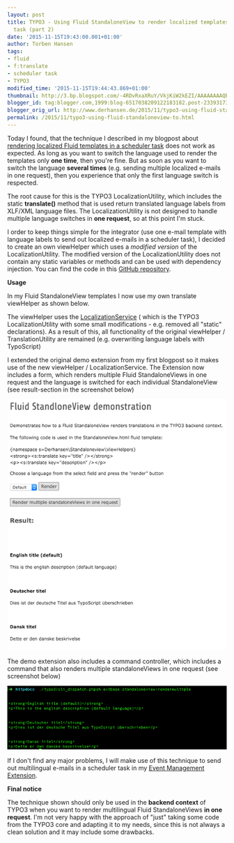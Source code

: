 ```yaml
---
layout: post
title: TYPO3 - Using Fluid StandaloneView to render localized templates in a scheduler
  task (part 2)
date: '2015-11-15T19:43:00.001+01:00'
author: Torben Hansen
tags:
- fluid
- f:translate
- scheduler task
- TYPO3
modified_time: '2015-11-15T19:44:43.869+01:00'
thumbnail: http://3.bp.blogspot.com/-4RDvRxaXRuY/VkjKiW2kEZI/AAAAAAAAQBg/FAaBCp_-G_0/s72-c/Bildschirmfoto%2B2015-11-15%2Bum%2B19.09.55.png
blogger_id: tag:blogger.com,1999:blog-6517038209122183182.post-2339317341440079580
blogger_orig_url: http://www.derhansen.de/2015/11/typo3-using-fluid-standaloneview-to.html
permalink: /2015/11/typo3-using-fluid-standaloneview-to.html
---
```


Today I found, that the technique I described in my blogpost
about [rendering localized Fluid templates in a scheduler task](http://www.derhansen.de/2015/10/fluid-standaloneview-translation-scheduler-task.html)
does not work as expected. As long as you want to switch the language used to render the templates only **one time**,
then you're fine. But as soon as you want to switch the language **several times** (e.g. sending multiple localized
e-mails in one request), then you experience that only the first language switch is respected.

The root cause for this is the TYPO3 LocalizationUtility, which includes the static **translate()** method that is used
return translated language labels from XLF/XML language files. The LocalizationUtility is not designed to handle
multiple language switches in **one request**, so at this point I'm stuck.

I order to keep things simple for the integrator (use one e-mail template with language labels to send out localized
e-mails in a scheduler task), I decided to create an own viewHelper which uses a _modified version_ of the
LocalizationUtility. The modified version of the LocalizationUtility does not contain any static variables or methods
and can be used with dependency injection. You can find the code in
this [GitHub repository](https://github.com/derhansen/standaloneview).

**Usage**

In my Fluid StandaloneView templates I now use my own translate viewHelper as shown below.

<script src="https://gist.github.com/derhansen/94e4d055b3bec0217a9b.js"></script>

The viewHelper uses
the [LocalizationService](https://github.com/derhansen/standaloneview/blob/master/Classes/Service/LocalizationService.php) (
which is the TYPO3 LocalizationUtility with some small modifications - e.g. removed all "static" declarations). As a
result of this, all functionality of the original viewHelper / TranslationUtility are remained (e.g. overwriting
language labels with TypoScript)

<script src="https://gist.github.com/derhansen/52d62a63f6802aea4697.js"></script>

I extended the original demo extension from my first blogpost so it makes use of the new viewHelper /
LocalizationService. The Extension now includes a form, which renders multiple Fluid StandaloneViews in one request and
the language is switched for each individual StandaloneView (see result-section in the screenshot below)

![](/assets/images/2015-11-15/image1.png)

The demo extension also includes a command controller, which includes a command that also renders multiple
standaloneViews in one request (see screenshot below)

![](/assets/images/2015-11-15/image2.png)

If I don't find any major problems, I will make use of this technique to send out multilingual e-mails in a scheduler
task in my [Event Management Extension](http://typo3.org/extensions/repository/view/sf_event_mgt).  

**Final notice**

The technique shown should only be used in the **backend context** of TYPO3 when you want to render multilingual Fluid
StandaloneViews **in one request**. I'm not very happy with the approach of "just" taking some code from the TYPO3 core
and adapting it to my needs, since this is not always a clean solution and it may include some drawbacks.